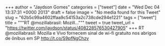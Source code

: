 
+++
author = "Jaydson Gomes"
categories = ["tweet"]
date = "Wed Dec 04 13:37:31 +0000 2013"
draft = false
image = "No media found for this Tweet"
slug = "62b5c99a4602ffaa9c54153a2c738cde294e1221"
tags = ["tweet"]
title = """RT @mozillabrasil: Mozill..."""
tweet = true
tweet_url = "https://twitter.com/jaydson/status/408228576530427905"
+++
RT @mozillabrasil: Mozilla e Vivo fornecem sinal de wi-fi gratuito nos abrigos de ônibus em SP http://t.co/S9pfNgChzv
